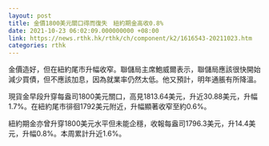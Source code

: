 ```yaml
---
layout: post
title: 金價1800美元關口得而復失　紐約期金高收0.8%
date: 2021-10-23 06:02:09.000000000 +08:00
link: https://news.rthk.hk/rthk/ch/component/k2/1616543-20211023.htm
categories: rthk
---
```


金價造好，但在紐約尾市升幅收窄。聯儲局主席鮑威爾表示，聯儲局應該很快開始減少買債，但不應該加息，因為就業率仍然太低。他又預計，明年通脹有所降溫。

現貨金早段升穿每盎司1800美元關口，高見1813.64美元，升近30.88美元，升幅1.7%。在紐約尾市徘徊1792美元附近，升幅顯著收窄至約0.6%。

紐約期金亦曾升穿1800美元水平但未能企穩，收報每盎司1796.3美元，升14.4美元，升幅0.8%。本周累計升近1.6%。
